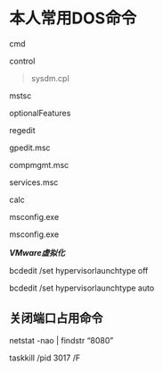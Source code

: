 # 本人常用DOS命令

cmd

control
  >sysdm.cpl

mstsc

optionalFeatures

regedit

gpedit.msc

compmgmt.msc

services.msc

calc

msconfig.exe

msconfig.exe

__*VMware虚拟化*__

bcdedit /set hypervisorlaunchtype off

bcdedit /set hypervisorlaunchtype auto


## 关闭端口占用命令

netstat -nao | findstr “8080”

taskkill /pid 3017 /F



